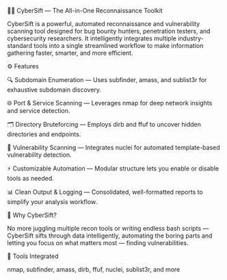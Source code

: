 🕵️‍♂️ CyberSift — The All-in-One Reconnaissance Toolkit

CyberSift is a powerful, automated reconnaissance and vulnerability scanning tool designed for bug bounty hunters, penetration testers, and cybersecurity researchers.
It intelligently integrates multiple industry-standard tools into a single streamlined workflow to make information gathering faster, smarter, and more efficient.

⚙️ Features

🔍 Subdomain Enumeration — Uses subfinder, amass, and sublist3r for exhaustive subdomain discovery.

🌐 Port & Service Scanning — Leverages nmap for deep network insights and service detection.

🗂️ Directory Bruteforcing — Employs dirb and ffuf to uncover hidden directories and endpoints.

🧩 Vulnerability Scanning — Integrates nuclei for automated template-based vulnerability detection.

⚡ Customizable Automation — Modular structure lets you enable or disable tools as needed.

📊 Clean Output & Logging — Consolidated, well-formatted reports to simplify your analysis workflow.

🚀 Why CyberSift?

No more juggling multiple recon tools or writing endless bash scripts — CyberSift sifts through data intelligently, automating the boring parts and letting you focus on what matters most — finding vulnerabilities.

🧠 Tools Integrated

nmap, subfinder, amass, dirb, ffuf, nuclei, sublist3r, and more
